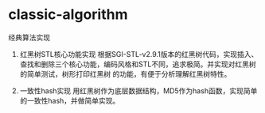 # classic-algorithm
经典算法实现

1. 红黑树STL核心功能实现
   根据SGI-STL-v2.9.1版本的红黑树代码，实现插入、查找和删除三个核心功能，编码风格和STL不同，追求极简。并实现对红黑树的简单测试，树形打印红黑树  的功能，有便于分析理解红黑树特性。

2. 一致性hash实现
   用红黑树作为底层数据结构，MD5作为hash函数，实现简单的一致性hash，并做简单实现。
